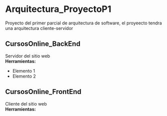 # Arquitectura_ProyectoP1
Proyecto del primer parcial de arquitectura de software, el proyeecto tendra una arquitectura cliente-servidor  


## CursosOnline_BackEnd
Servidor del sitio web  
**Herramientas:**
- Elemento 1
- Elemento 2


## CursosOnline_FrontEnd
Cliente del sitio web  
**Herramientas:**
